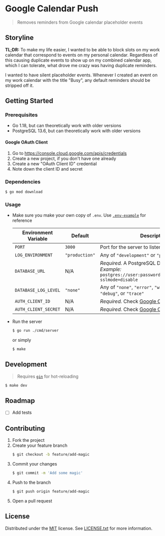 # Google Calendar Push

> Removes reminders from Google calendar placeholder events

## Storyline

**TL;DR:** To make my life easier, I wanted to be able to block slots on my work calendar that correspond to events on my personal calendar. Regardless of this causing duplicate events to show up on my combined calendar app, which I can tolerate, what drove me crazy was having duplicate reminders.

I wanted to have silent placeholder events. Whenever I created an event on my work calendar with the title "Busy", any default reminders should be stripped off it.

## Getting Started

### Prerequisites

* Go 1.18, but can theoretically work with older versions
* PostgreSQL 13.6, but can theoretically work with older versions

#### Google OAuth Client

1. Go to https://console.cloud.google.com/apis/credentials
1. Create a new project, if you don't have one already
1. Create a new "OAuth Client ID" credential
1. Note down the client ID and secret

### Dependencies

```sh
$ go mod download
```

### Usage

* Make sure you make your own copy of `.env`. Use [`.env-example`](.env-example) for reference

  | Environment Variable | Default        | Description |
  |----------------------|----------------|-------------|
  | `PORT`               | `3000`         | Port for the server to listen on
  | `LOG_ENVIRONMENT`    | `"production"` | Any of `"development"` or `"production"`
  | `DATABASE_URL`       | N/A            | _Required._ A PostgreSQL DSN<br />_Example:_ `postgres://user:password@localhost:5432/db?sslmode=disable`
  | `DATABASE_LOG_LEVEL` | `"none"`       | Any of `"none"`, `"error"`, `"warn"`, `"info"`, `"debug"`, or `"trace"`
  | `AUTH_CLIENT_ID`     | N/A            | _Required._ Check [Google OAuth Client](#google-oauth-client)
  | `AUTH_CLIENT_SECRET` | N/A            | _Required._ Check [Google OAuth Client](#google-oauth-client)

* Run the server
  ```sh
  $ go run ./cmd/server
  ```
  or simply
  ```sh
  $ make
  ```

## Development

> Requires [`gin`](https://github.com/codegangsta/gin) for hot-reloading

```sh
$ make dev
```

## Roadmap

- [ ] Add tests

## Contributing

1. Fork the project
1. Create your feature branch
    ```sh
    $ git checkout -b feature/add-magic
    ```
1. Commit your changes
    ```sh
    $ git commit -m 'Add some magic'
    ```
1. Push to the branch
    ```sh
    $ git push origin feature/add-magic
    ```
1. Open a pull request

## License

Distributed under the [MIT](https://choosealicense.com/licenses/mit) license. See [LICENSE.txt](LICENSE.txt) for more information.
